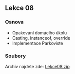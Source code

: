 Lekce 08
----------------

### Osnova

- Opakování domácího úkolu
- Casting, instanceof, override
- Implementace Parkoviste

### Soubory

Archív najdete zde: [Lekce08.zip](/data/2020-podzim/java-online/Lekce08.zip)